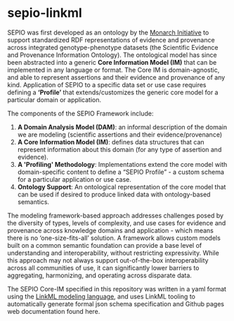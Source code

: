 # sepio-linkml

SEPIO was first developed as an ontology by the [Monarch Initiative](https://monarchinitiative.org/about) to support standardized RDF representations of evidence and provenance across integrated genotype-phenotype datasets (the Scientific Evidence and Provenance Information Ontology). The ontological model has since been abstracted into a generic **Core Information Model (IM)** that can be implemented in any language or format. The Core IM is domain-agnostic, and able to represent assertions and their evidence and provenance of any kind. Application of SEPIO to a specific data set or use case requires defining a **‘Profile’** that extends/customizes the generic core model for a particular domain or application.

The components of the SEPIO Framework include:

1. **A Domain Analysis Model (DAM)**: an informal description of the domain we are modeling (scientific assertions and their evidence/provenance)
2. **A Core Information Model (IM)**:  defines data structures that can represent information about this domain (for any type of assertion and evidence).
3. **A 'Profiling' Methodology**:  Implementations extend the core model with domain-specific content to define a “SEPIO Profile” - a custom schema for a particular application or use case.
4. **Ontology Support**: An ontological representation of the core model that can be used if desired to produce linked data with ontology-based semantics.

The modeling framework-based approach addresses challenges posed by the diversity of types, levels of complexity, and use cases for evidence and provenance across knowledge domains and application - which means there is no ‘one-size-fits-all’ solution. A framework allows custom models built on a common semantic foundation can provide a base level of understanding and interoperability, without restricting expressivity. While this approach may not always support out-of-the-box interoperability across all communities of use, it can significantly lower barriers to aggregating, harmonizing, and operating across disparate data.

The SEPIO Core-IM specified in this repository was written in a yaml format using the [LinkML modeling language](https://linkml.io/linkml/), and uses LinkML tooling to automatically generate formal json schema specification and Github pages web documentation found here. 
